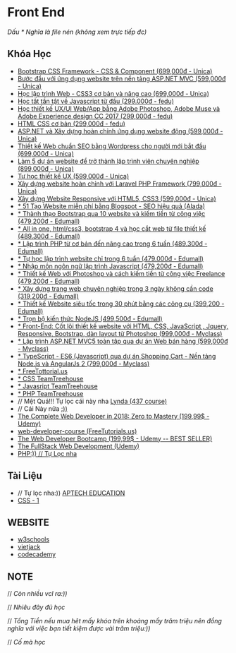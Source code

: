 # Front End

*Dấu * Nghĩa là file nén (không xem trực tiếp đc)*

## Khóa Học
* [Bootstrap CSS Framework - CSS & Component (699,000đ - Unica)](https://drive.google.com/drive/folders/1F8dxfkmy59hqG2GmQF9QA00gpvHJoi3A)
* [Bước đầu với ứng dụng website trên nền tảng ASP.NET MVC (599,000đ - Unica)](https://drive.google.com/drive/folders/1H6fr6ieWFYERxCHL0ww0_sio-GpYTYNh)
* [Học lập trình Web - CSS3 cơ bản và nâng cao (699,000đ - Unica)](https://drive.google.com/drive/folders/1bAsjI8PD45mVL4XM121F5BnxM3ALQz8x)
* [Học tất tần tật về Javascript từ đầu (299.000đ - fedu)](https://drive.google.com/drive/folders/192xfCtX4OPzK4Ol1LA2tPMUNbDmr-_m8)
* [Học thiết kế UX/UI Web/App bằng Adobe Photoshop, Adobe Muse và Adobe Experience design CC 2017 (299,000đ - fedu)](https://drive.google.com/drive/folders/16phJNEXlL0uVDPuKpW4tfxoP0OELwXWH)
* [HTML CSS cơ bản (299,000đ - fedu)](https://drive.google.com/drive/folders/1Yg3qCxgILrGAhTBuhpA3tzKnM97hORd3)
* [ASP.NET và Xây dựng hoàn chỉnh ứng dụng website động (599,000đ - Unica)](https://drive.google.com/drive/folders/1NqAV3Iglrspa7CIutMuApPg-kAHH5uTi)
* [Thiết kế Web chuẩn SEO bằng Wordpress cho người mới bắt đầu (699,000đ - Unica)](https://drive.google.com/drive/folders/1jh4IRilI3MRbU-eZu2CMOmS5QOFfVJJl)
* [Làm 5 dự án website để trở thành lập trình viên chuyên nghiệp (899,000đ - Unica)](https://drive.google.com/drive/folders/1iYmXMvzGzIO3HtWWZZ30f67S89Gju7_Q)
* [Tự học thiết kế UX (599,000đ - Unica)](https://drive.google.com/drive/folders/14oqtVyILvLEOSkd8Kk4jyRX3tjtq4YhS)
* [Xây dựng website hoàn chỉnh với Laravel PHP Framework (799,000đ - Unica)](https://drive.google.com/drive/folders/1G-1CYtAibXXMFPYL79Phzsx-NqrUYI9K)
* [Xây dựng Website Responsive với HTML5, CSS3 (599,000đ - Unica)](https://drive.google.com/drive/folders/1-6NWUZA9GyfFvC4z7-xegHvb74vD2Ogc)
* [* 51 Tạo Website miễn phí bằng Blogspot - SEO hiệu quả (Alada)](https://drive.google.com/open?id=102DgShtThLEcdkmOCuJS9nT6D_Pd-QM6)
* [* Thành thạo Bootstrap qua 10 website và kiếm tiền từ công việc (479,200đ - Edumall)](https://drive.google.com/open?id=191bU5T3-SSfqRIkiwLLrtcDI4oAs8xD5)
* [* All in one, html/css3, bootstrap 4 và học cắt web từ file thiết kế (489.300đ - Edumall)](https://drive.google.com/open?id=1cY4mVSPEJk5tWYe3UNUR2kjWUlm-x7iE)
* [* Lập trình PHP từ cơ bản đến nâng cao trong 6 tuần (489.300đ - Edumall)](https://drive.google.com/open?id=105ocrPVO1UvxHyxW7eBD3jGe3w3fap4z)
* [* Tự học lập trình website chỉ trong 6 tuần (479.000đ - Edumall)](https://drive.google.com/open?id=1QIcQHEJVXwOVuT1MGn_ix1DxqK7vdRYy)
* [* Nhập môn ngôn ngữ lập trình Javascript (479,200đ - Edumall)](https://drive.google.com/open?id=1GyacWpmTvqkAKJpNx9K20Om-oCct9qex)
* [* Thiết kế Web với Photoshop và cách kiếm tiền từ công việc Freelance (479,200đ - Edumall)](https://drive.google.com/open?id=1P07u7SI7WAf1hSRYZhXbeJNpL_0NNLLp)
* [* Xây dựng trang web chuyên nghiệp trong 3 ngày không cần code (319,200đ - Edumall)](https://drive.google.com/open?id=1jnZmzfTDEMKziBbi80hywhaBh8e55c0A)
* [* Thiết kế Website siêu tốc trong 30 phút bằng các công cụ (399,200 - Edumall)](https://drive.google.com/open?id=1107_sqmqlJ8Y7CFzj5jkt65i8v1uMzJp)
* [* Trọn bộ kiến thức NodeJS (499,500đ - Edumall)](https://drive.google.com/open?id=1VU1ib1Jp1KOwGwB2ZD81zZLOmFb80iP6)
* [* Front-End: Cốt lõi thiết kế website với HTML, CSS, JavaScript , Jquery, Responsive, Bootstrap, dàn layout từ Photoshop (999,000đ - Myclass)](https://drive.google.com/open?id=1IpouAIgk8PeREa1zf2V6OlG2cekM4FGE)
* [* Lập trình ASP.NET MVC5 toàn tập qua dự án Web bán hàng (599,000đ - Myclass)](https://drive.google.com/open?id=1CZKAZBDl8iTl1Obp62R30KnWpx-SYfJd)
* [* TypeScript - ES6 (Javascript) qua dự án Shopping Cart - Nền tảng Node.js và AngularJs 2 (799,000đ - Myclass)](https://drive.google.com/open?id=1kYHky1e8f9nkhBX4p1sHzTijz3XyAgH_)
* [* FreeTottorial.us](https://drive.google.com/drive/folders/1JhG2ECNKPwVXRMRHWXL_L73Uvpdss79-)
* [* CSS TeamTreehouse](https://drive.google.com/open?id=1UekV8TtXVqTjmWRwkl-fTVZPl-tYHoXH)
* [* Javasript TeamTreehouse](https://drive.google.com/open?id=17mVx33OsT3L1ucA3Wuy0EMeJkr1TRC32)
* [* PHP TeamTreehouse](https://drive.google.com/open?id=14p4tR0qpXw9ECJ9lMS4yjRvswUzOcSOi)
* // Mệt Quá!!! Tự lọc cái này nha [Lynda (437 course)](https://drive.google.com/drive/folders/1rUmPI-BCPWQKw16hCCR7ZWjaR8d8YNE2)
* // Cái Này nữa [:))](https://drive.google.com/drive/folders/1rSV_qI2xSyEkUIaPrniCH0VMvGdB2pGU)
* [The Complete Web Developer in 2018: Zero to Mastery (199,99$ - Udemy)](https://drive.google.com/drive/folders/1BKXPaYEoz50oy2A1CbFfysfDM9d4NgSe)
* [web-developer-course (FreeTutorials.us)](https://drive.google.com/drive/folders/19iHd9p3TqjZwm4HIsW9yQoQVCsEIFH8R)
* [The Web Developer Bootcamp (199,99$ - Udemy -- BEST SELLER)](https://drive.google.com/drive/folders/1ndgEWn44SxbgRJvCG5hcGuxnJmdjt-9x)
* [The FullStack Web Development (Udemy)](https://drive.google.com/drive/folders/1cwZSEwp4xoklFOOmi_2p5colT1mArfnq)
* [PHP:)) // Tự Lọc nha](https://drive.google.com/drive/folders/1QXYAkC3Za3kJGZhVmeOJVN8TnQHZMbPF)


## Tài Liệu
* // Tự lọc nha:)) [APTECH EDUCATION](https://drive.google.com/drive/folders/0B-wBd3to9uEffmpWU1I0a0ZSSEVLbHBtSy15YVlESjh2NVAxcjdXdTNXVGwzZG5yUXZ0Smc)
* [CSS - 1](https://drive.google.com/drive/folders/0B3mduBEtxFHoMWhfS3I5aUNYalE)

## WEBSITE

* [w3schools](https://www.w3schools.com/)
* [vietjack](https://vietjack.com/)
* [codecademy](https://www.codecademy.com/catalog/subject/all)

## NOTE
// *Còn nhiều vcl ra:))* 

// *Nhiêu đây đủ học* 

// *Tổng Tiền nếu mua hêt mấy khóa trên khoảng mấy trăm triệu nên đồng nghĩa với việc bạn tiết kiệm được vài trăm triệu:))* 

// *Cố mà học* 

